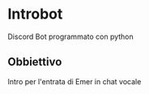 # Introbot

Discord Bot programmato con python

## Obbiettivo

Intro per l'entrata di Emer in chat vocale
